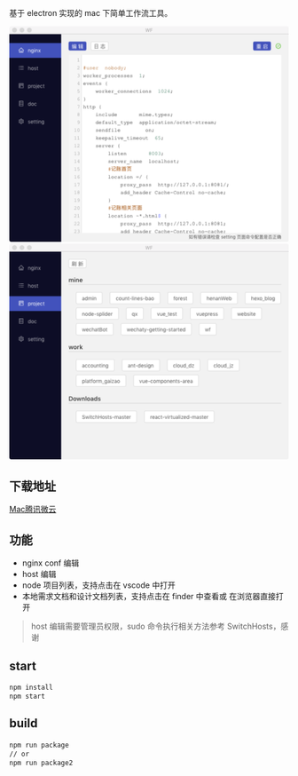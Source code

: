 

基于 electron 实现的 mac 下简单工作流工具。

![界面图片](https://github.com/iblq/NHEditor/blob/master/assets/wf1.png)
![界面图片](https://github.com/iblq/NHEditor/blob/master/assets/wf2.png)

## 下载地址

[Mac腾讯微云](https://share.weiyun.com/55UCLpI)

## 功能
- nginx conf 编辑
- host 编辑
- node 项目列表，支持点击在 vscode 中打开
- 本地需求文档和设计文档列表，支持点击在 finder 中查看或 在浏览器直接打开

> host 编辑需要管理员权限，sudo 命令执行相关方法参考 SwitchHosts，感谢

## start

```shell
npm install
npm start
```

## build

```shell
npm run package
// or
npm run package2
```
